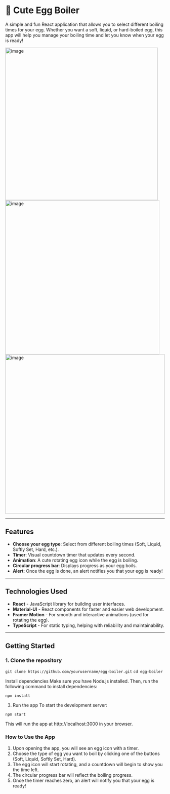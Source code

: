 # 🥚 Cute Egg Boiler

A simple and fun React application that allows you to select different boiling times for your egg. Whether you want a soft, liquid, or hard-boiled egg, this app will help you manage your boiling time and let you know when your egg is ready!

<img width="482" alt="image" src="https://github.com/user-attachments/assets/282590ab-c4fc-4367-a049-bae0e6b22707" />

<img width="487" alt="image" src="https://github.com/user-attachments/assets/626c5cbf-fb9e-4d0b-be8d-cc390a5d369c" />

<img width="504" alt="image" src="https://github.com/user-attachments/assets/bd2883a3-a9dc-4f1f-b4ca-1f890e8d6f20" />


---

## Features

- **Choose your egg type**: Select from different boiling times (Soft, Liquid, Softly Set, Hard, etc.).
- **Timer**: Visual countdown timer that updates every second.
- **Animation**: A cute rotating egg icon while the egg is boiling.
- **Circular progress bar**: Displays progress as your egg boils.
- **Alert**: Once the egg is done, an alert notifies you that your egg is ready!

---

## Technologies Used

- **React** - JavaScript library for building user interfaces.
- **Material-UI** - React components for faster and easier web development.
- **Framer Motion** - For smooth and interactive animations (used for rotating the egg).
- **TypeScript** - For static typing, helping with reliability and maintainability.

---

## Getting Started

### 1. Clone the repository

`git clone https://github.com/yourusername/egg-boiler.git`
`cd egg-boiler`

Install dependencies
Make sure you have Node.js installed. Then, run the following command to install dependencies:

`npm install`

3. Run the app
   To start the development server:

`npm start`

This will run the app at http://localhost:3000 in your browser.

### How to Use the App

1. Upon opening the app, you will see an egg icon with a timer.
2. Choose the type of egg you want to boil by clicking one of the buttons (Soft, Liquid, Softly Set, Hard).
3. The egg icon will start rotating, and a countdown will begin to show you the time left.
4. The circular progress bar will reflect the boiling progress.
5. Once the timer reaches zero, an alert will notify you that your egg is ready!

